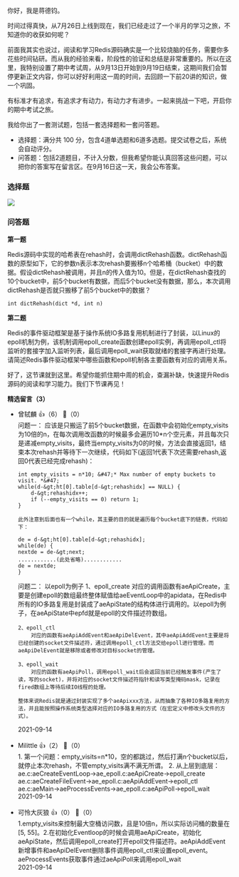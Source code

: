 你好，我是蒋德钧。

时间过得真快，从7月26日上线到现在，我们已经走过了一个半月的学习之旅，不知道你的收获如何呢？

前面我其实也说过，阅读和学习Redis源码确实是一个比较烧脑的任务，需要你多花些时间钻研。而从我的经验来看，阶段性的验证和总结是非常重要的。所以在这里，我特别设置了期中考试周，从9月13日开始到9月19日结束，这期间我们会暂停更新正文内容，你可以好好利用这一周的时间，去回顾一下前20讲的知识，做一个巩固。

有标准才有追求，有追求才有动力，有动力才有进步。一起来挑战一下吧，开启你的期中考试之旅。

我给你出了一套测试题，包括一套选择题和一套问答题。

- 选择题：满分共 100 分，包含4道单选题和6道多选题。提交试卷之后，系统会自动评分。
- 问答题：包括2道题目，不计入分数，但我希望你能认真回答这些问题，可以把你的答案写在留言区。在9月16日这一天，我会公布答案。

### 选择题

[![](https://static001.geekbang.org/resource/image/28/a4/28d1be62669b4f3cc01c36466bf811a4.png)](http://time.geekbang.org/quiz/intro?act_id=926&exam_id=2699)

### 问答题

**第一题**

Redis源码中实现的哈希表在rehash时，会调用dictRehash函数。dictRehash函数的原型如下，它的参数n表示本次rehash要搬移n个哈希桶（bucket）中的数据。假设dictRehash被调用，并且n的传入值为10。但是，在dictRehash查找的10个bucket中，前5个bucket有数据，而后5个bucket没有数据，那么，本次调用dictRehash是否就只搬移了前5个bucket中的数据？

```
int dictRehash(dict *d, int n) 
```

**第二题**

Redis的事件驱动框架是基于操作系统IO多路复用机制进行了封装，以Linux的epoll机制为例，该机制调用epoll\_create函数创建epoll实例，再调用epoll\_ctl将监听的套接字加入监听列表，最后调用epoll\_wait获取就绪的套接字再进行处理。请简述Redis事件驱动框架中哪些函数和epoll机制各主要函数有对应的调用关系。

好了，这节课就到这里。希望你能抓住期中周的机会，查漏补缺，快速提升Redis源码的阅读和学习能力。我们下节课再见！
<div><strong>精选留言（3）</strong></div><ul>
<li><span>曾轼麟</span> 👍（6） 💬（0）<div>问题一：
	应该是只搬运了前5个bucket数据，在函数中会初始化empty_visits为10倍的n，在每次调用改函数的时候最多会遍历10*n个空元素，并且每次只是递减empty_visits，最终当empty_visits为0的时候，方法会直接返回1，结束本次rehash并等待下一次继续，代码如下(返回1代表下次还需要rehash,返回0代表已经完成rehash)：

	int empty_visits = n*10; &#47;* Max number of empty buckets to visit. *&#47;
	while(d-&gt;ht[0].table[d-&gt;rehashidx] == NULL) {
        d-&gt;rehashidx++;
        if (--empty_visits == 0) return 1;
    }

    此外注意到后面也有一个while，其主要的目的就是遍历每个bucket底下的链表，代码如下：

    de = d-&gt;ht[0].table[d-&gt;rehashidx];
    while(de) {
    nextde = de-&gt;next;
    ............(此处省略)............
    de = nextde;
    }



问题二：
以epoll为例子
	1、epoll_create
		对应的调用函数有aeApiCreate，主要是创建epoll的数组最终整体赋值给aeEventLoop中的apidata，在Redis中所有的IO多路复用是封装成了aeApiState的结构体进行调用的。以epoll为例子，在aeApiState中epfd就是epoll的文件描述符数组。

	2、epoll_ctl
		对应的函数有aeApiAddEvent和aeApiDelEvent，其中aeApiAddEvent主要是将已经创建的socket文件描述符，通过调用epoll_ctl方法交给epoll进行管理。而aeApiDelEvent就是移除或者修改对目标socket的管理。

	3、epoll_wait
		对应的函数有aeApiPoll，调用epoll_wait后会返回当前已经触发事件(产生了读，写的socket)，并将对应的socket文件描述符指针和读写类型掩码mask，记录在fired数组上等待后续IO线程的处理。

	整体来说Redis就是通过封装实现了多个aeApixxx方法，从而抽象了各种IO多路复用的方法，并且能按照操作系统类型选择对应的IO多路复用的方式（在宏定义中修改头文件的方式）。
</div>2021-09-14</li><br/><li><span>Milittle</span> 👍（2） 💬（0）<div>1. 第一个问题：empty_visits=n*10，空的都跳过，然后打满n个bucket以后，就停止本次rehash，不管empty_visits满不满无所谓。
2. 从上层到底层：
ae.c:aeCreateEventLoop-&gt;ae_epoll.c:aeApiCreate-&gt;epoll_create
ae.c:aeCreateFileEvent-&gt;ae_epoll.c:aeApiAddEvent-&gt;epoll_ctl
ae.c:aeMain-&gt;aeProcessEvents-&gt;ae_epoll.c:aeApiPoll-&gt;epoll_wait</div>2021-09-14</li><br/><li><span>可怜大灰狼</span> 👍（0） 💬（0）<div>1.empty_visits来控制最大空桶访问数，且是10倍n，所以实际访问桶的数量在[5, 55]。2.在初始化Eventloop的时候会调用aeApiCreate，初始化aeApiState，然后调用epoll_create打开epoll文件描述符。aeApiAddEvent新增事件和aeApiDelEvent删除事件调用epoll_ctl来设置epoll_event。aeProcessEvents获取事件通过aeApiPoll来调用epoll_wait</div>2021-09-14</li><br/>
</ul>